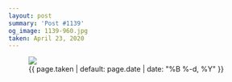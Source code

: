 ```yaml
---
layout: post
summary: 'Post #1139'
og_image: 1139-960.jpg
taken: April 23, 2020
---
```


<figure class="post">
<img sizes="(min-width: 700px) 50vw, calc(100vw - 2rem)" src="{{ site.assets_url }}/1139-480.jpg" srcset="{{ site.assets_url }}/1139-240.jpg 240w, {{ site.assets_url }}/1139-480.jpg 480w, {{ site.assets_url }}/1139-720.jpg 720w, {{ site.assets_url }}/1139-960.jpg 960w"/>
<figcaption>
<time>{{ page.taken | default: page.date | date: "%B %-d, %Y" }}</time>
</figcaption>
</figure>
